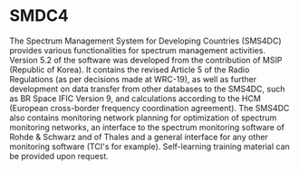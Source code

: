 # SMDC4
The Spectrum Management System for Developing Countries (SMS4DC) provides various functionalities for spectrum management activities. Version 5.2 of the software was developed from the contribution of MSIP (Republic of Korea). It contains the revised Article 5 of the Radio Regulations (as per decisions made at WRC-19), as well as further development on data transfer from other databases to the SMS4DC, such as BR Space IFIC Version 9, and calculations according to the HCM (European cross-border frequency coordination agreement).
The SMS4DC also contains monitoring network planning for optimization of spectrum monitoring networks, an interface to the spectrum monitoring software of Rohde & Schwarz and of Thales and a general interface for any other monitoring software (TCI's for example).
Self-learning training material can be provided upon request.